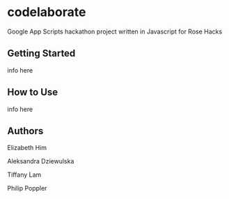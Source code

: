 # codelaborate

Google App Scripts hackathon project written in Javascript for Rose Hacks

## Getting Started

info here

## How to Use

info here

## Authors

Elizabeth Him

Aleksandra Dziewulska

Tiffany Lam

Philip Poppler

